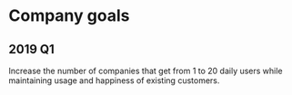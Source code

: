 # Company goals

## 2019 Q1

Increase the number of companies that get from 1 to 20 daily users while maintaining usage and happiness of existing customers.
